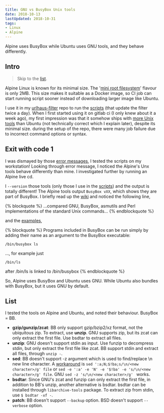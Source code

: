 ```yaml
---
title: GNU vs BusyBox Unix tools
date: 2018-10-13
lastUpdated: 2018-10-31
tags:
- Linux
- Alpine
---
```


Alpine uses BusyBox while Ubuntu uses GNU tools, and they behave differently.

<!-- more -->

## Intro

> Skip to the [list](#List).

Alpine Linux is known for its minimal size. The '[mini root filesystem](https://www.alpinelinux.org/downloads/)' flavour is only 2MB. This size makes it suitable as a Docker image, so CI job can start running script sooner instead of downloading larger image like Ubuntu.

I use it in my [urlhaus-filter](https://gitlab.com/curben/urlhaus-filter) repo to run the [scripts](https://gitlab.com/curben/urlhaus-filter/tree/master/utils) (that update the filter twice a day). When I first started using it on gitlab ci (I only knew about it a week ago), my first impression was that it somehow ships with [more Unix tools](https://curben.netlify.com/2018/10/10/binaries-alpine-docker/) than Ubuntu (not technically correct which I explain later), despite its minimal size. during the setup of the repo, there were many job failure due to incorrect command options or syntax.

## Exit with code 1

I was dismayed by those [error messages](https://gitlab.com/curben/urlhaus-filter/-/jobs), I tested the scripts on my workstation! Looking through error message, I noticed the Alpine's Unx tools behave differently than mine. I investigated further by running an Alpine live cd.

I `--version` those tools (only those I use in the [scripts](https://gitlab.com/curben/urlhaus-filter/tree/master/utils)) and the output is totally different! The Alpine tools output `BusyBox vXX`, which shows they are part of BusyBox. I briefly read up the [wiki](https://en.wikipedia.org/wiki/BusyBox#Features) and noticed the following line,

{% blockquote %}
...compared GNU, BusyBox, asmutils and Perl implementations of the standard Unix commands...
{% endblockquote %}

and the [examples](https://en.wikipedia.org/wiki/BusyBox#Examples),

{% blockquote %}
Programs included in BusyBox can be run simply by adding their name as an argument to the BusyBox executable:

    /bin/busybox ls

..., for example just

    /bin/ls

after /bin/ls is linked to /bin/busybox
{% endblockquote %}

So, Alpine uses BusyBox and Ubuntu uses GNU. While Ubuntu also bundles with BusyBox, but it uses GNU by default.

## List

I tested the tools on Alpine and Ubuntu, and noted their behaviour. BusyBox = BB.

- **gzip/gunzip/zcat**: BB only support gzip/bzip2/xz format, not the ubiquitous zip. To extract, use **unzip**. GNU supports zip, but its zcat can only extract the first file. Use bsdtar to extract all files.
- **unzip**: GNU doesn't support stdin as input. Use funzip to decompress stdin, but only extract the first file like zcat. BB support stdin and extract all files, through `unzip -`.
- **sed**: BB doesn't support -z argument which is used to find/replace \n new line character. A [workaround](https://stackoverflow.com/a/1252191) is `sed ':a;N;$!ba;s/\n/<new character>/g' file` or `sed -e ':a' -e 'N' -e '$!ba' -e 's/\n/<new character>/g' file`. GNU `sed -z 's/\n/<new character>/g' ` works.
- **bsdtar**: Since GNU's zcat and funzip can only extract the first file, in addition to BB's unzip, another alternative is bsdtar. bsdtar can be installed through `libarchive-tools` package. To extract zip from stdin, use `$ bsdtar -xf -`.
- **patch**: BB doesn't support `--backup` option. BSD doesn't support `--verbose` option.
